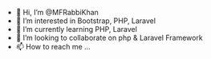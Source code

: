 - 👋 Hi, I’m @MFRabbiKhan
- 👀 I’m interested in Bootstrap, PHP, Laravel
- 🌱 I’m currently learning PHP, Laravel
- 💞️ I’m looking to collaborate on php & Laravel Framework
- 📫 How to reach me ...

<!---
MFRabbiKhan/MFRabbiKhan is a ✨ special ✨ repository because its `README.md` (this file) appears on your GitHub profile.
You can click the Preview link to take a look at your changes.
--->
